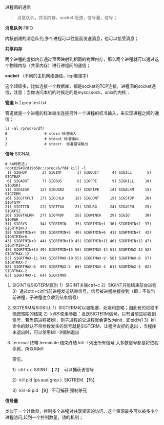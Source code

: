 进程间的通信

>消息队列，共享内存，socket,管道，信号量，信号；

**消息队列** FIFO

内核创建的消息队列,多个进程可以往里面发送消息，也可以接受消息；

**共享内存** 

两个进程的虚拟内存通过页面映射到相同的物理内存，那么两个进程就可以通过这个物理内存（共享内存）进行进程间的通信；

**socket** （不同的主机网络通信，tcp套接字）

这个超级多，比如连接一个数据库，都是socket的TCP连接，进程间的socket通信，注意：当你访问本机的时候走的是mysql.sock，unix的内核；

**管道**  ls | grep test.txt

管道就是一个进程的标准输出连接另外一个进程的标准输入，来实现进程之间的通信；

````shell
ls -al /proc/6/df/  
0                 # stdin 标准输入
1				  # stdout 标准输出
2                 # stderr  标准错误输出
````

**信号** SIGNAL

`````shell
# 64种死法；
root@29492d19b58c:/proc/6/fd# kill -l
 1) SIGHUP       2) SIGINT       3) SIGQUIT      4) SIGILL       5) SIGTRAP
 6) SIGABRT      7) SIGBUS       8) SIGFPE       9) SIGKILL     10) SIGUSR1
11) SIGSEGV     12) SIGUSR2     13) SIGPIPE     14) SIGALRM     15) SIGTERM
16) SIGSTKFLT   17) SIGCHLD     18) SIGCONT     19) SIGSTOP     20) SIGTSTP
21) SIGTTIN     22) SIGTTOU     23) SIGURG      24) SIGXCPU     25) SIGXFSZ
26) SIGVTALRM   27) SIGPROF     28) SIGWINCH    29) SIGIO       30) SIGPWR
31) SIGSYS      34) SIGRTMIN    35) SIGRTMIN+1  36) SIGRTMIN+2  37) SIGRTMIN+3
38) SIGRTMIN+4  39) SIGRTMIN+5  40) SIGRTMIN+6  41) SIGRTMIN+7  42) SIGRTMIN+8
43) SIGRTMIN+9  44) SIGRTMIN+10 45) SIGRTMIN+11 46) SIGRTMIN+12 47) SIGRTMIN+13
48) SIGRTMIN+14 49) SIGRTMIN+15 50) SIGRTMAX-14 51) SIGRTMAX-13 52) SIGRTMAX-12
53) SIGRTMAX-11 54) SIGRTMAX-10 55) SIGRTMAX-9  56) SIGRTMAX-8  57) SIGRTMAX-7
58) SIGRTMAX-6  59) SIGRTMAX-5  60) SIGRTMAX-4  61) SIGRTMAX-3  62) SIGRTMAX-2
63) SIGRTMAX-1  64) SIGRTMAX
`````

1. SIGINT与SIGTERM区别
   1）SIGINT关联ctrl+c
   2）SIGINT只能结束前台进程
   3）通过ctrl+c对当前进程发送结束信号，信号被进程树接收到（即：不仅当前进程，子进程也会收到结束信号）

2. SIGTERM与SIGKILL
   1）SIGTERM可以被阻塞、处理和忽略；因此有的进程不能按预期的结束
   2）kill不使用参数：发送SIGTERM信号，只有当前进程收到信号，若当前进程被kill，则子进程的父进程就会更改为init，即pid为1
   3）kill命令的默认不带参数发生的信号就是SIGTERM，让程序友好的退出 ，当程序未退出时，可以使用kill -9强制退出

3. terminal 终端  terminate 结束终结
   kill -l 列出所有信号  大多数信号都是将进程杀死，所以叫kill

   常见。

   1）ctrl + c  SIGINT    【 2】.      可以捕获该信号

   2）kill  pid  (ps aux|grep ).  SIGTREM  【15】

   3）kill -9 pid               【9】       不可捕获 强制杀死

**信号量**

类似于一个计数器，控制多个进程对共享资源的访问，这个资源最多可以被多少个进程访问,起到一个控制数量，锁的机制；